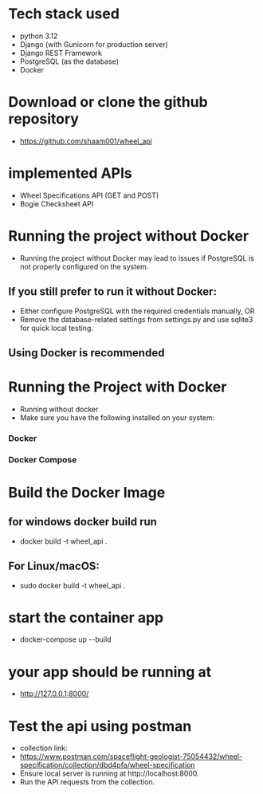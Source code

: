 # Tech stack used
- python 3.12
- Django (with Gunicorn for production server)
- Django REST Framework
- PostgreSQL (as the database)
- Docker

# Download or clone the github repository
- https://github.com/shaam001/wheel_api

# implemented APIs
- Wheel Specifications API (GET and POST)
- Bogie Checksheet API

# Running the project without Docker
- Running the project without Docker may lead to issues if PostgreSQL is not properly configured on the system.
## If you still prefer to run it without Docker:
- Either configure PostgreSQL with the required credentials manually, OR
- Remove the database-related settings from settings.py and use sqlite3 for quick local testing.

## Using Docker is recommended 


# Running the Project with Docker
- Running without docker 
- Make sure you have the following installed on your system:
### Docker
### Docker Compose

#  Build the Docker Image
## for windows docker build run
- docker build -t wheel_api .

## For Linux/macOS:
- sudo docker build -t wheel_api .

# start the container app
- docker-compose up --build

# your app should be running at
- http://127.0.0.1:8000/

# Test the api using postman
- collection link: 
- https://www.postman.com/spaceflight-geologist-75054432/wheel-specification/collection/dbd4pfa/wheel-specification
- Ensure local server is running at http://localhost:8000.
- Run the API requests from the collection.